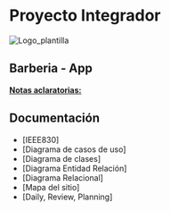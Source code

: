 

# Proyecto Integrador
![Logo_plantilla](https://github.com/DebuggingDemons/Integrador_Tercer_Semestre/assets/95662710/217856f6-cd74-4ac3-b7d0-172887ab5d49)


## Barberia - App


**[Notas aclaratorias:](https://github.com/Notas-aclaratorias)**





## Documentación

* [IEEE830]
* [Diagrama de casos de uso]
* [Diagrama de clases]
* [Diagrama Entidad Relación]
* [Diagrama Relacional]
* [Mapa del sitio]
* [Daily, Review, Planning]

[commit-img]: 
[commit-url]: 
[contrib-img]: 
[contrib-url]:
[issues-img]:
[issues-url]:
[discuss-img]:
[discuss-url]: 
[pipeline-img]:
[pipeline-url]:
